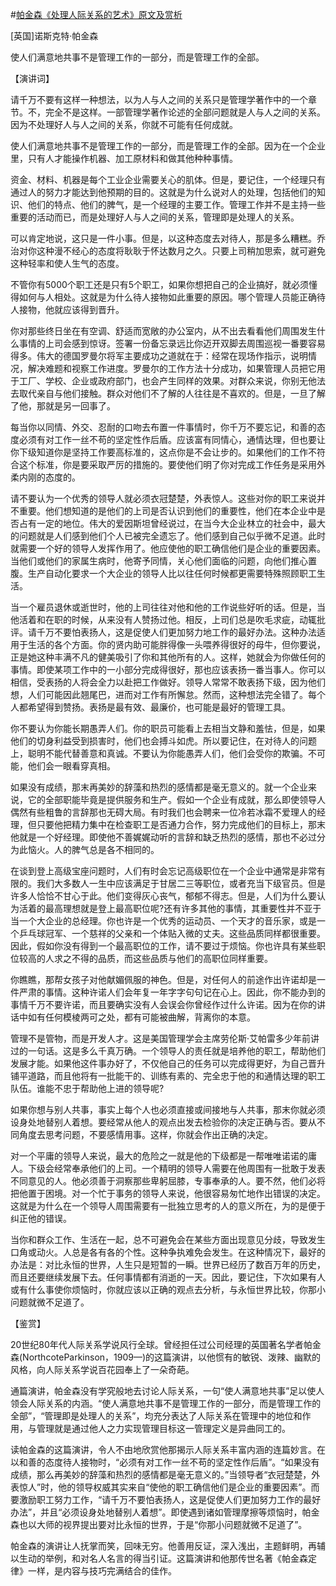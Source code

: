 #[帕金森《处理人际关系的艺术》原文及赏析](https://www.vrrw.net/wx/14634.html)

[英国]诺斯克特·帕金森

使人们满意地共事不是管理工作的一部分，而是管理工作的全部。

【演讲词】

请千万不要有这样一种想法，以为人与人之间的关系只是管理学著作中的一个章节。不，完全不是这样。一部管理学著作论述的全部问题就是人与人之间的关系。因为不处理好人与人之间的关系，你就不可能有任何成就。

使人们满意地共事不是管理工作的一部分，而是管理工作的全部。因为在一个企业里，只有人才能操作机器、加工原材料和做其他种种事情。

资金、材料、机器是每个工业企业需要关心的肌体。但是，要记住，一个经理只有通过人的努力才能达到他预期的目的。这就是为什么说对人的处理，包括他们的知识、他们的特点、他们的脾气，是一个经理的主要工作。管理工作并不是主持一些重要的活动而已，而是处理好人与人之间的关系，管理即是处理人的关系。

可以肯定地说，这只是一件小事。但是，以这种态度去对待人，那是多么糟糕。乔治对你这种漫不经心的态度将耿耿于怀达数月之久。只要上司稍加思索，就可避免这种轻率和使人生气的态度。

不管你有5000个职工还是只有5个职工，如果你想把自己的企业搞好，就必须懂得如何与人相处。这就是为什么待人接物如此重要的原因。哪个管理人员能正确待人接物，他就应该得到晋升。

你对那些终日坐在有空调、舒适而宽敞的办公室内，从不出去看看他们周围发生什么事情的上司会感到惊讶。签署一份备忘录远比你迈开双脚去周围巡视一番要容易得多。伟大的德国罗曼尔将军主要成功之道就在于：经常在现场作指示，说明情况，解决难题和视察工作进度。罗曼尔的工作方法十分成功，如果管理人员把它用于工厂、学校、企业或政府部门，也会产生同样的效果。对群众来说，你别无他法去取代亲自与他们接触。群众对他们不了解的人往往是不喜欢的。但是，一旦了解了他，那就是另一回事了。

每当你以同情、外交、忍耐的口吻去布置一件事情时，你千万不要忘记，和善的态度必须有对工作一丝不苟的坚定性作后盾。应该富有同情心，通情达理，但也要让你下级知道你是坚持工作要高标准的，这点你是不会让步的。如果他们的工作不符合这个标准，你是要采取严厉的措施的。要使他们明了你对完成工作任务是采用外柔内刚的态度的。

请不要认为一个优秀的领导人就必须衣冠楚楚，外表惊人。这些对你的职工来说并不重要。他们想知道的是他们的上司是否认识到他们的重要性，他们在本企业中是否占有一定的地位。伟大的爱因斯坦曾经说过，在当今大企业林立的社会中，最大的问题就是人们感到他们个人已被完全遗忘了。他们感到自己似乎微不足道。此时就需要一个好的领导人发挥作用了。他应使他的职工确信他们是企业的重要因素。当他们或他们的家属生病时，他寄予同情，关心他们面临的问题，向他们推心置腹。生产自动化要求一个大企业的领导人比以往任何时候都更需要特殊照顾职工生活。



当一个雇员退休或逝世时，他的上司往往对他和他的工作说些好听的话。但是，当他活着和在职的时候，从来没有人赞扬过他。相反，上司们总是吹毛求疵，动辄批评。请千万不要怕表扬人，这是促使人们更加努力地工作的最好办法。这种办法适用于生活的各个方面。你的贤内助可能胖得像一头喂养得很好的母牛，但你要说，正是她这种丰满不凡的健美吸引了你和其他所有的人。这样，她就会为你做任何的事情。即使某项工作中的一小部分完成得很好，那也应该表扬一番当事人。你可以相信，受表扬的人将会全力以赴把工作做好。领导人常常不敢表扬下级，因为他们想，人们可能因此翘尾巴，进而对工作有所懈怠。然而，这种想法完全错了。每个人都希望得到赞扬。表扬是最有效、最廉价，也可能是最好的管理工具。

你不要认为你能长期愚弄人们。你的职员可能看上去相当文静和羞怯，但是，如果他们的切身利益受到损害时，他们也会搏斗如虎。所以要记住，在对待人的问题上，聪明不能代替善意和真诚。不要认为你能愚弄人们，他们会受你的欺骗。不可能，他们会一眼看穿真相。

如果没有成绩，那末再美妙的辞藻和热烈的感情都是毫无意义的。就一个企业来说，它的全部职能毕竟是提供服务和生产。假如一个企业有成就，那么即使领导人偶然有些粗鲁的言辞那也无碍大局。有时我们也会聘来一位冷若冰霜不爱理人的经理，但只要他把精力集中在检查职工是否通力合作，努力完成他们的目标上，那末他就是一个好经理。即使他不善娓娓动听的言辞和缺乏热烈的感情，那也不必过分为此恼火。人的脾气总是各不相同的。

在谈到登上高级宝座问题时，人们有时会忘记高级职位在一个企业中通常是非常有限的。我们大多数人一生中应该满足于甘居二三等职位，或者充当下级官员。但是许多人恰恰不甘心于此。他们变得灰心丧气，郁郁不得志。但是，人们为什么要认为活着的最高理想就是登上最高职位呢?还有许多其他的事情，其重要性并不亚于当一个大企业的总经理。你也许是一个优秀的运动员、一个天才的音乐家，或是一个乒乓球冠军、一个慈祥的父亲和一个体贴入微的丈夫。这些品质同样都很重要。因此，假如你没有得到一个最高职位的工作，请不要过于烦恼。你也许具有某些职位较高的人求之不得的品质，而这些品质与他们的高职位同样重要。

你瞧瞧，那帮女孩子对他献媚佩服的神色。但是，对任何人的前途作出许诺却是一件严肃的事情。这种许诺人们会年复一年字字句句记在心上。因此，你不能办到的事情千万不要许诺，而且要确实没有人会误会你曾经作过什么许诺。因为在你的讲话中如有任何模棱两可之处，都有可能被曲解，背离你的本意。

管理不是管物，而是开发人才。这是美国管理学会主席劳伦斯·艾帕雷多少年前讲过的一句话。这是多么千真万确。一个领导人的责任就是培养他的职工，帮助他们发展才能。如果他这件事办好了，不仅他自己的任务可以完成得更好，为自己晋升铺平道路，而且他将有一批能干的、训练有素的、完全忠于他的和通情达理的职工队伍。谁能不忠于帮助他上进的领导呢?

如果你想与别人共事，事实上每个人也必须直接或间接地与人共事，那末你就必须设身处地替别人着想。要经常从他人的观点出发去检验你的决定正确与否。要从不同角度去思考问题，不要感情用事。这样，你就会作出正确的决定。

对一个平庸的领导人来说，最大的危险之一就是他的下级都是一帮唯唯诺诺的庸人。下级会经常奉承他们的上司。一个精明的领导人需要在他周围有一批敢于发表不同意见的人。他必须善于洞察那些卑躬屈膝，专事奉承的人。要不然，他们必将把他置于困境。对一个忙于事务的领导人来说，他很容易匆忙地作出错误的决定。这就是为什么在一个领导人周围需要有一批独立思考的人的意义所在，为的是便于纠正他的错误。

当你和群众工作、生活在一起，总不可避免会在某些方面出现意见分歧，导致发生口角或动火。人总是各有各的个性。这种争执难免会发生。在这种情况下，最好的办法是：对比永恒的世界，人生只是短暂的一瞬。世界已经历了数百万年的历史，而且还要继续发展下去。任何事情都有消逝的一天。因此，要记住，下次如果有人或有什么事使你烦恼时，你就应该以正确的观点去分析，与永恒世界比较，你那小问题就微不足道了。

【鉴赏】

20世纪80年代人际关系学说风行全球。曾经担任过公司经理的英国著名学者帕金森(NorthcoteParkinson，1909—)的这篇演讲，以他惯有的敏锐、泼辣、幽默的风格，向人际关系学说百花园奉上了一朵奇葩。

通篇演讲，帕金森没有学究般地去讨论人际关系，一句“使人满意地共事”足以使人领会人际关系的内涵。“使人满意地共事不是管理工作的一部分，而是管理工作的全部”，“管理即是处理人的关系”，均充分表达了人际关系在管理中的地位和作用，与管理就是通过他人之力实现管理目标这一管理定义是异曲同工的。

读帕金森的这篇演讲，令人不由地欣赏他那揭示人际关系丰富内涵的连篇妙言。在以和善的态度待人接物时，“必须有对工作一丝不苟的坚定性作后盾”。“如果没有成绩，那么再美妙的辞藻和热烈的感情都是毫无意义的。”当领导者“衣冠楚楚，外表惊人”时，他的领导权威其实来自“使他的职工确信他们是企业的重要因素”。而要激励职工努力工作，“请千万不要怕表扬人，这是促使人们更加努力工作的最好办法”，并且“必须设身处地替别人着想”。即使遇到诸如管理摩擦等烦恼时，帕金森也以大师的视界提出要对比永恒的世界，于是“你那小问题就微不足道了”。

帕金森的演讲让人抚掌而笑，回味无穷。他善用反证，深入浅出，主题鲜明，再辅以生动的举例，和对名人名言的得当引证。这篇演讲和他那传世名著《帕金森定律》一样，是内容与技巧完满结合的佳作。

